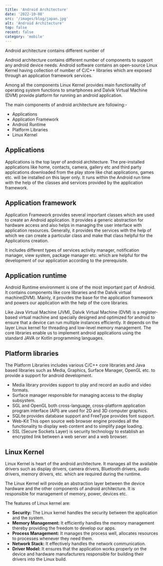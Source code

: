 ```yaml
---
title: 'Android Architecture'
date: '2022-10-08'
src: '/images/blog/japan.jpg'
alt: 'Android Architecture'
top: false
recent: false
category: 'mobile'
---
```

Android architecture contains different number of
<!-- end -->
Android architecture contains different number of components to support any android device needs. Android software contains an open-source Linux Kernel having collection of number of C/C++ libraries which are exposed through an application framework services.

Among all the components Linux Kernel provides main functionality of operating system functions to smartphones and Dalvik Virtual Machine (DVM) provide platform for running an android application.

The main components of android architecture are following:-
- Applications
- Application Framework
- Android Runtime
- Platform Libraries
- Linux Kernel

## Applications

Applications is the top layer of android architecture. The pre-installed applications like home, contacts, camera, gallery etc and third party applications downloaded from the play store like chat applications, games etc. will be installed on this layer only.
It runs within the Android run time with the help of the classes and services provided by the application framework.

## Application framework

Application Framework provides several important classes which are used to create an Android application. It provides a generic abstraction for hardware access and also helps in managing the user interface with application resources. Generally, it provides the services with the help of which we can create a particular class and make that class helpful for the Applications creation.

It includes different types of services activity manager, notification manager, view system, package manager etc. which are helpful for the development of our application according to the prerequisite.

## Application runtime

Android Runtime environment is one of the most important part of Android. It contains components like core libraries and the Dalvik virtual machine(DVM). Mainly, it provides the base for the application framework and powers our application with the help of the core libraries.

Like Java Virtual Machine (JVM), Dalvik Virtual Machine (DVM) is a register-based virtual machine and specially designed and optimized for android to ensure that a device can run multiple instances efficiently. It depends on the layer Linux kernel for threading and low-level memory management. The core libraries enable us to implement android applications using the standard JAVA or Kotlin programming languages.

## Platform libraries

The Platform Libraries includes various C/C++ core libraries and Java based libraries such as Media, Graphics, Surface Manager, OpenGL etc. to provide a support for android development.

- Media library provides support to play and record an audio and video formats.
- Surface manager responsible for managing access to the display subsystem.
- SGL and OpenGL both cross-language, cross-platform application program interface (API) are used for 2D and 3D computer graphics.
- SQLite provides database support and FreeType provides font support.
- Web-Kit This open source web browser engine provides all the functionality to display web content and to simplify page loading.
- SSL (Secure Sockets Layer) is security technology to establish an encrypted link between a web server and a web browser.

## Linux Kernel

Linux Kernel is heart of the android architecture. It manages all the available drivers such as display drivers, camera drivers, Bluetooth drivers, audio drivers, memory drivers, etc. which are required during the runtime.

The Linux Kernel will provide an abstraction layer between the device hardware and the other components of android architecture. It is responsible for management of memory, power, devices etc.

The features of Linux kernel are:

- **Security:** The Linux kernel handles the security between the application and the system.
- **Memory Management:** It efficiently handles the memory management thereby providing the freedom to develop our apps.
- **Process Management:** It manages the process well, allocates resources to processes whenever they need them.
- **Network Stack:** It effectively handles the network communication.
- **Driver Model:** It ensures that the application works properly on the device and hardware manufacturers responsible for building their drivers into the Linux build.